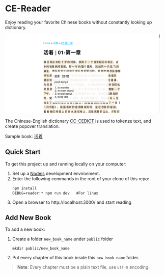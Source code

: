 # CE-Reader

Enjoy reading your favorite Chinese books without constantly looking up dictionary.

![](./public/images/ce-reader-screenshot.png)

The Chinese-English dictionary [CC-CEDICT](https://cc-cedict.org/wiki/start) is used to tokenze text, and create popover translation.

Sample book: [活着](https://www.zanghaihua.org/huozhou/)

## Quick Start

To get this project up and running locally on your computer:

1. Set up a [Nodejs](https://wiki.developer.mozilla.org/en-US/docs/Learn/Server-side/Express_Nodejs/development_environment) development environment.
1. Enter the following commands in the root of your clone of this repo:
   ```
   npm install
   DEBUG=reader:* npm run dev   #For linux
   ```
1. Open a browser to http://localhost:3000/ and start reading.

## Add New Book

To add a new book:

1. Create a folder `new_book_name` under `public` folder
   ```
   mkdir public/new_book_name
   ```
1. Put every chapter of this book inside this `new_book_name` folder.

> **Note**: Every chapter must be a plain text file, use `utf-8` encoding.
